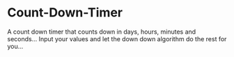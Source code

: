 # Count-Down-Timer
A count down timer that counts down in days, hours, minutes and seconds...  Input your values and let the down down algorithm do the rest for you...
